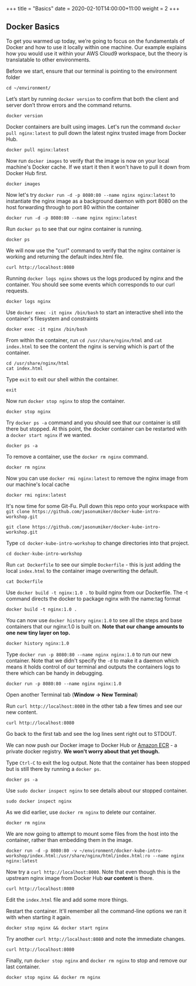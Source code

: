 +++
title = "Basics"
date = 2020-02-10T14:00:00+11:00
weight = 2
+++

## Docker Basics
To get you warmed up today, we’re going to focus on the fundamentals of Docker and how to use it locally within one machine. Our example explains how you would use it within your AWS Cloud9 workspace, but the theory is translatable to other environments.

Before we start, ensure that our terminal is pointing to the environment folder

    cd ~/environment/


Let’s start by running `docker version` to confirm that both the client and server don’t throw errors and the command returns.

    docker version

Docker containers are built using images. Let's run the command `docker pull nginx:latest` to pull down the latest nginx trusted image from Docker Hub.

    docker pull nginx:latest

Now run `docker images` to verify that the image is now on your local machine's Docker cache. If we start it then it won't have to pull it down from Docker Hub first.

    docker images

Now let's try `docker run -d -p 8080:80 --name nginx nginx:latest` to instantiate the nginx image as a background daemon with port 8080 on the host forwarding through to port 80 within the container

    docker run -d -p 8080:80 --name nginx nginx:latest

Run `docker ps` to see that our nginx container is running.

    docker ps

We will now use the "curl" command to verify that the nginx container is working and returning the default index.html file.

    curl http://localhost:8080

Running `docker logs nginx` shows us the logs produced by nginx and the container. You should see some events which corresponds to our curl requests.

    docker logs nginx

Use `docker exec -it nginx /bin/bash` to start an interactive shell into the container's filesystem and constraints

    docker exec -it nginx /bin/bash

From within the container, run `cd /usr/share/nginx/html` and `cat index.html` to see the content the nginx is serving which is part of the container.

    cd /usr/share/nginx/html
    cat index.html

Type `exit` to exit our shell within the container.

    exit

Now run `docker stop nginx` to stop the container.

    docker stop nginx

Try `docker ps -a` command and you should see that our container is still there but stopped. At this point, the docker container can be restarted with a `docker start nginx` if we wanted.

    docker ps -a

To remove a container, use the `docker rm nginx` command.

    docker rm nginx

Now you can use `docker rmi nginx:latest` to remove the nginx image from our machine's local cache

    docker rmi nginx:latest

It's now time for some Git-Fu. Pull down this repo onto your workspace with `git clone https://github.com/jasonumiker/docker-kube-intro-workshop.git`

    git clone https://github.com/jasonumiker/docker-kube-intro-workshop.git

Type `cd docker-kube-intro-workshop` to change directories into that project.

    cd docker-kube-intro-workshop

Run `cat Dockerfile` to see our simple `Dockerfile` - this is just adding the local `index.html` to the container image overwriting the default.

    cat Dockerfile

Use `docker build -t nginx:1.0 .` to build nginx from our Dockerfile. The -t command directs the docker to package nginx with the name:tag format

    docker build -t nginx:1.0 .

You can now use `docker history nginx:1.0` to see all the steps and base containers that our nginx:1.0 is built on. **Note that our change amounts to one new tiny layer on top.**

    docker history nginx:1.0

Type `docker run -p 8080:80 --name nginx nginx:1.0` to run our new container. Note that we didn't specify the `-d` to make it a daemon which means it holds control of our terminal and outputs the containers logs to there which can be handy in debugging.

    docker run -p 8080:80 --name nginx nginx:1.0

Open another Terminal tab (**Window -> New Terminal**)

Run `curl http://localhost:8080` in the other tab a few times and see our new content.

    curl http://localhost:8080

Go back to the first tab and see the log lines sent right out to STDOUT.

We can now push our Docker image to Docker Hub or [Amazon ECR](https://aws.amazon.com/ecr/) - a private docker registry. **We won't worry about that yet though.**

Type `Ctrl-C` to exit the log output. Note that the container has been stopped but is still there by running a `docker ps`.

    docker ps -a

Use `sudo docker inspect nginx` to see details about our stopped container.

    sudo docker inspect nginx

As we did earlier, use `docker rm nginx` to delete our container.

    docker rm nginx

We are now going to attempt to mount some files from the host into the container, rather than embedding them in the image. 

    docker run -d -p 8080:80 -v ~/environment/docker-kube-intro-workshop/index.html:/usr/share/nginx/html/index.html:ro --name nginx nginx:latest

Now try a `curl http://localhost:8080`. Note that even though this is the upstream nginx image from Docker Hub **our content** is there.

    curl http://localhost:8080

Edit the `index.html` file and add some more things.

Restart the container. It'll remember all the command-line options we ran it with when starting it again.

    docker stop nginx && docker start nginx

Try another `curl http://localhost:8080` and note the immediate changes.

    curl http://localhost:8080

Finally, run `docker stop nginx` and `docker rm nginx` to stop and remove our last container.

    docker stop nginx && docker rm nginx
